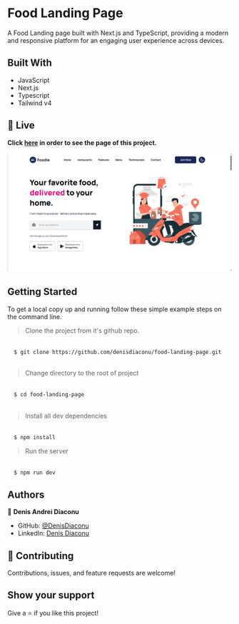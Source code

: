 # Food Landing Page

A Food Landing page built with Next.js and TypeScript, providing a modern and responsive platform for an engaging user experience across devices.

## Built With

- JavaScript
- Next.js
- Typescript
- Tailwind v4


## 🔴 Live <a name = "here"></a>
**Click [here](https://food-landing-page-seven.vercel.app/) in order to see the page of this project.**


![Page](https://github.com/denisdiaconu/food-landing-page/blob/master/public/images/food-landing-page.png)


## Getting Started

To get a local copy up and running follow these simple example steps on the command line.

> Clone the project from it's github repo.
```bash

  $ git clone https://github.com/denisdiaconu/food-landing-page.git
  
```

> Change directory to the root of project
```bash

  $ cd food-landing-page
  
```
  
> Install all dev dependencies
```bash

  $ npm install

```

> Run the server
```bash

  $ npm run dev

```

## Authors

👤 **Denis Andrei Diaconu**

- GitHub: [@DenisDiaconu](https://github.com/denisdiaconu)
- LinkedIn: [Denis Diaconu](https://www.linkedin.com/in/denis-diaconu-1394091b7/)

## 🤝 Contributing

Contributions, issues, and feature requests are welcome!

## Show your support

Give a ⭐️ if you like this project!

